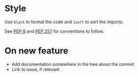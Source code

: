 # Style

Use `black` to format the code and `isort` to sort the imports.

See [PEP 8](https://peps.python.org/pep-0008/#documentation-strings) and [PEP
257](https://peps.python.org/pep-0257/) for conventions to follow.

# On new feature

- Add documentation somewhere in the tree about the commit
- Link to issue, if relevant
